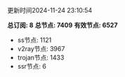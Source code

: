 更新时间2024-11-24 23:10:54

**总订阅: 8**
**总节点: 7409**
**有效节点: 6527**
- ss节点: 1121
- v2ray节点: 3967
- trojan节点: 1433
- ssr节点: 6
